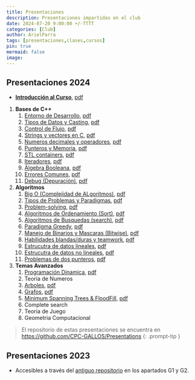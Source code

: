 ```yaml
---
title: Presentaciones
description: Presentaciones impartidas en el club 
date: 2024-07-20 9:00:00 +/-TTTT
categories: [Club]
author: ArielParra 
tags: [presentaciones,clases,cursos]
pin: true
mermaid: false
image:
---
```


## Presentaciones 2024

- [**Introducción al Curso**](https://cpc-gallos.github.io/Presentations/2024/0-Introduccion.html), [pdf](https://cpc-gallos.github.io/Presentations/2024/0-Introduccion.pdf)

1. **Bases de C++**
    1. [Entorno de Desarrollo](https://cpc-gallos.github.io/Presentations/2024/1_001-Entorno_Desarrollo.html), [pdf](https://cpc-gallos.github.io/Presentations/2024/1_001-Entorno_Desarrollo.pdf)
    1. [Tipos de Datos y Casting](https://cpc-gallos.github.io/Presentations/2024/1_002-Tipos_Datos_Casting.html), [pdf](https://cpc-gallos.github.io/Presentations/2024/1_002-Tipos_Datos_Casting.pdf)
    1. [Control de Flujo](https://cpc-gallos.github.io/Presentations/2024/1_003-Control_Flujo.html), [pdf](https://cpc-gallos.github.io/Presentations/2024/1_003-Control_Flujo.pdf)
    1. [Strings y vectores en C](https://cpc-gallos.github.io/Presentations/2024/1_004-Strings_Vectores_C.html), [pdf](https://cpc-gallos.github.io/Presentations/2024/1_004-Strings_Vectores_C.pdf)
    1. [Numeros decimales y operadores](https://cpc-gallos.github.io/Presentations/2024/1_005-Decimales_Operadores.html), [pdf](https://cpc-gallos.github.io/Presentations/2024/1_005-Decimales_Operadores.pdf)
    1. [Punteros y Memoria](https://cpc-gallos.github.io/Presentations/2024/1_006-Punteros_Memoria.html), [pdf](https://cpc-gallos.github.io/Presentations/2024/1_006-Punteros_Memoria.pdf)
    1. [STL containers](https://cpc-gallos.github.io/Presentations/2024/1_007-STL_Containers.html), [pdf](https://cpc-gallos.github.io/Presentations/2024/1_007-STL_Containers.pdf)
    1. [Iteradores](https://cpc-gallos.github.io/Presentations/2024/1_008-Iteradores.html), [pdf](https://cpc-gallos.github.io/Presentations/2024/1_008-Iteradores.md)
    1. [Álgebra Booleana](https://cpc-gallos.github.io/Presentations/2024/1_009-Algebra_Booleana.html), [pdf](https://cpc-gallos.github.io/Presentations/2024/1_009-Algebra_Booleana.pdf)
    1. [Errores Comunes](https://cpc-gallos.github.io/Presentations/2024/1_010-Errores_Comunes.html), [pdf](https://cpc-gallos.github.io/Presentations/2024/1_010-Errores_Comunes.pdf)
    1. [Debug (Depuración)](https://cpc-gallos.github.io/Presentations/2024/1_011-Debug.html), [pdf](https://cpc-gallos.github.io/Presentations/2024/1_011-Debug.pdf)
1. **Algoritmos**
    1. [Big O (Complejidad de ALgoritmos)](https://cpc-gallos.github.io/Presentations/2024/2_001-BigO.html), [pdf](https://cpc-gallos.github.io/Presentations/2024/2_001-BigO.pdf)
    1. [Tipos de Problemas y Paradigmas](https://cpc-gallos.github.io/Presentations/2024/2_002-Tipos_Problemas_Paradigmas.html), [pdf](https://cpc-gallos.github.io/Presentations/2024/2_002-Tipos_Problemas_Paradigmas.pdf)
    1. [Problem-solving](https://cpc-gallos.github.io/Presentations/2024/2_003-Problem_Solving.html), [pdf](https://cpc-gallos.github.io/Presentations/2024/2_003-Problem_Solving.pdf) 
    1. [Algoritmos de Ordenamiento (Sort)](https://cpc-gallos.github.io/Presentations/2024/2_004-Algoritmos_Ordenamiento.html), [pdf](https://cpc-gallos.github.io/Presentations/2024/2_004-Algoritmos_Ordenamiento.pdf)
    1. [Algoritmos de Busquedas (search)](https://cpc-gallos.github.io/Presentations/2024/2_005-Algoritmos_Busqueda.html), [pdf](https://cpc-gallos.github.io/Presentations/2024/2_005-Algoritmos_Busqueda.pdf)
    1. [Paradigma Greedy](https://cpc-gallos.github.io/Presentations/2024/2_006-Greedy.html), [pdf](https://cpc-gallos.github.io/Presentations/2024/2_006-Greedy.html)
    1. [Manejo de Binarios y Mascaras (Bitwise)](https://cpc-gallos.github.io/Presentations/2024/2_007-Binarios.html), [pdf](https://cpc-gallos.github.io/Presentations/2024/2_007-Binarios.pdf)
    1. [Habilidades blandas/duras y teamwork](https://cpc-gallos.github.io/Presentations/2024/2_008-Habilidades_Blandas_Duras.html), [pdf](https://cpc-gallos.github.io/Presentations/2024/2_008-Habilidades_Blandas_Duras.pdf)
    1. [Estrucutra de datos lineales](https://cpc-gallos.github.io/Presentations/2024/2_009-Estructuras_De_Datos_lineales.html), [pdf](https://cpc-gallos.github.io/Presentations/2024/2_009-Estructuras_De_Datos_lineales.pdf)
    1. [Estrucutra de datos no lineales](https://cpc-gallos.github.io/Presentations/2024/2_010-Estructuras_De_Datos_no_lineales.html), [pdf](https://cpc-gallos.github.io/Presentations/2024/2_010-Estructuras_De_Datos_no_lineales.pdf)
    1. [Problemas de dos punteros](https://cpc-gallos.github.io/Presentations/2024/2_011-two_pointers.html), [pdf](https://cpc-gallos.github.io/Presentations/2024/2_011-two_pointers.pdf)   
1. **Temas Avanzados**
    1. [Programación Dinamica](https://cpc-gallos.github.io/Presentations/2024/3_001-Programacion_Dinamica.html), [pdf](https://cpc-gallos.github.io/Presentations/2024/3_001-Programacion_Dinamica.pdf)
    1. Teoria de Numeros
    1. [Arboles](https://cpc-gallos.github.io/Presentations/2024/3_003-Arboles.html), [pdf](https://cpc-gallos.github.io/Presentations/2024/3_003-Arboles.pdf)
    1. [Grafos](https://cpc-gallos.github.io/Presentations/2024/3_004-Grafos.html), [pdf](https://cpc-gallos.github.io/Presentations/2024/3_004-Grafos.pdf)
    1. [Minimum Spanning Trees & FloodFill](https://cpc-gallos.github.io/Presentations/2024/3_005-MST-Floodfill.html), [pdf](https://cpc-gallos.github.io/Presentations/2024/3_005-MST-Floodfill.pdf)
    1. Complete search 
    1. Teoria de Juego
    1. Geometria Computacional

> El repositorio de estas presentaciones se encuentra en <https://github.com/CPC-GALLOS/Presentations>
{: .prompt-tip }


## Presentaciones 2023

- Accesibles a través del [antiguo repositorio](https://github.com/Chisrra/GALLOS) en los apartados G1 y G2.

